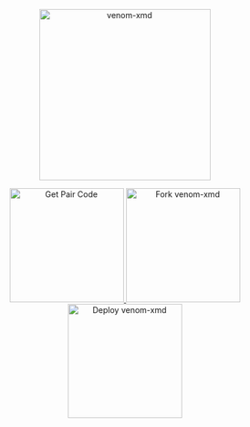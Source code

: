 <p align="center">
  <img src="https://files.catbox.moe/ty9xvk.jpg" alt="venom-xmd" width="300"/>
</p>

<p align="center">
  <a href="https://dave-sessions.onrender.com/pair/">
    <img src="https://img.shields.io/badge/Get-Pair_Code-purple?style=for-the-badge&logo=whatsapp" alt="Get Pair Code" width="200">
  </a>

  <a href="https://github.com/gifteddevsmd/VENOM-XMD/fork">
    <img src="https://img.shields.io/badge/Fork-venom--xmd-blue?style=for-the-badge&logo=github" alt="Fork venom-xmd" width="200">
  </a>

  <a href="https://vercel-eta-snowy.vercel.app/">
    <img src="https://img.shields.io/badge/Deploy-venom--xmd-green?style=for-the-badge&logo=heroku" alt="Deploy venom-xmd" width="200">
  </a>
</p>